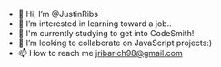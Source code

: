 - 👋 Hi, I’m @JustinRibs
- 👀 I’m interested in learning toward a job..
- 🌱 I'm currently studying to get into CodeSmith!
- 💞️ I’m looking to collaborate on JavaScript projects:)
- 📫 How to reach me jribarich98@gmail.com

<!---
JustinRibs/JustinRibs is a ✨ special ✨ repository because its `README.md` (this file) appears on your GitHub profile.
You can click the Preview link to take a look at your changes.
--->
